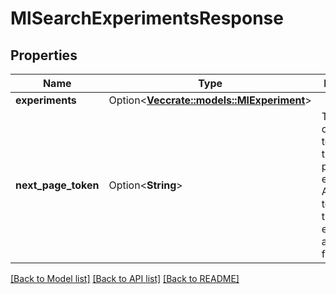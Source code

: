 # MlSearchExperimentsResponse

## Properties

Name | Type | Description | Notes
------------ | ------------- | ------------- | -------------
**experiments** | Option<[**Vec<crate::models::MlExperiment>**](MlExperiment.md)> |  | [optional]
**next_page_token** | Option<**String**> | Token that can be used to retrieve the next page of experiments. An empty token means that no more experiments are available for retrieval. | [optional]

[[Back to Model list]](../README.md#documentation-for-models) [[Back to API list]](../README.md#documentation-for-api-endpoints) [[Back to README]](../README.md)


